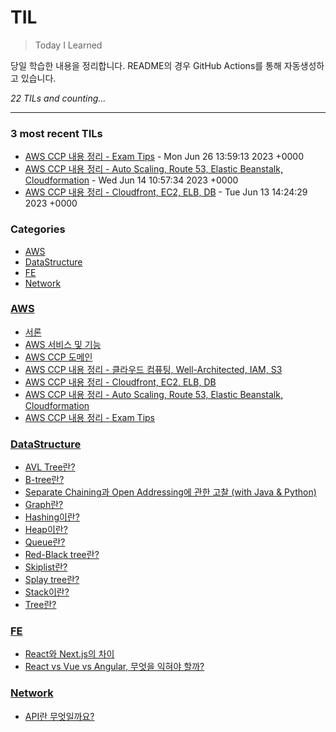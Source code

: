 # TIL
> Today I Learned

당일 학습한 내용을 정리합니다. README의 경우 GitHub Actions를 통해 자동생성하고 있습니다.

_22 TILs and counting..._

---

### 3 most recent TILs

- [AWS CCP 내용 정리 - Exam Tips](AWS/day7_awsccp_note.md) - Mon Jun 26 13:59:13 2023 +0000
- [AWS CCP 내용 정리 - Auto Scaling, Route 53, Elastic Beanstalk, Cloudformation](AWS/day6_awsccp_note.md) - Wed Jun 14 10:57:34 2023 +0000
- [AWS CCP 내용 정리 - Cloudfront, EC2, ELB, DB](AWS/day5_awsccp_note.md) - Tue Jun 13 14:24:29 2023 +0000

### Categories

- [AWS](#AWS)
- [DataStructure](#DataStructure)
- [FE](#FE)
- [Network](#Network)

### [AWS](#AWS)
- [서론](AWS/day1.md)
- [AWS 서비스 및 기능](AWS/day2_aws_services.md)
- [AWS CCP 도메인](AWS/day3_awsccp_domain.md)
- [AWS CCP 내용 정리 - 클라우드 컴퓨팅, Well-Architected, IAM, S3](AWS/day4_awsccp_note.md)
- [AWS CCP 내용 정리 - Cloudfront, EC2, ELB, DB](AWS/day5_awsccp_note.md)
- [AWS CCP 내용 정리 - Auto Scaling, Route 53, Elastic Beanstalk, Cloudformation](AWS/day6_awsccp_note.md)
- [AWS CCP 내용 정리 - Exam Tips](AWS/day7_awsccp_note.md)

### [DataStructure](#DataStructure)
- [AVL Tree란?](DataStructure/AVLtree.md)
- [B-tree란?](DataStructure/B_trees.md)
- [Separate Chaining과 Open Addressing에 관한 고찰 (with Java & Python)](DataStructure/Chaining_vs_OpenAddressing.md)
- [Graph란?](DataStructure/Graph.md)
- [Hashing이란?](DataStructure/HashTable.md)
- [Heap이란?](DataStructure/Heap(PriorityQueue).md)
- [Queue란?](DataStructure/Queue.md)
- [Red-Black tree란?](DataStructure/Red_Black_tree.md)
- [Skiplist란?](DataStructure/Skiplist.md)
- [Splay tree란?](DataStructure/Splaytree.md)
- [Stack이란?](DataStructure/Stack.md)
- [Tree란?](DataStructure/Tree.md)

### [FE](#FE)
- [React와 Next.js의 차이](FE/React_vs_Next.js.md)
- [React vs Vue vs Angular, 무엇을 익혀야 할까?](FE/React_vs_vue_vs_Angular.md)

### [Network](#Network)
- [API란 무엇일까요?](Network/RESTAPI.md)

[1]: https://simonwillison.net/2020/Apr/20/self-rewriting-readme/
[2]: https://github.com/jbranchaud/til
[3]: https://github.com/cflynn07/github-action-til-autoformat-readme

